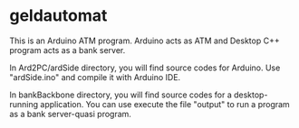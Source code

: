 # geldautomat
This is an Arduino ATM program. Arduino acts as ATM and Desktop C++ program acts as a bank server.

In Ard2PC/ardSide directory, you will find source codes for Arduino. Use "ardSide.ino" and compile it with Arduino IDE.

In bankBackbone directory, you will find source codes for a desktop-running application. You can use execute the file "output" to run a program as a bank server-quasi program.
